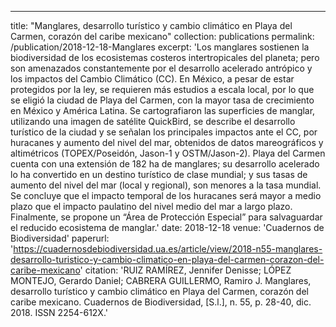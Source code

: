 ---
title: "Manglares, desarrollo turístico y cambio climático en Playa del Carmen, corazón del caribe mexicano"
collection: publications
permalink: /publication/2018-12-18-Manglares
excerpt: 'Los manglares sostienen la biodiversidad de los ecosistemas costeros intertropicales del planeta; pero son amenazados constantemente por el desarrollo acelerado antrópico y los impactos del Cambio Climático (CC). En México, a pesar de estar protegidos por la ley, se requieren más estudios a escala local, por lo que se eligió la ciudad de Playa del Carmen, con la mayor tasa de crecimiento en México y América Latina. Se cartografiaron las superficies de manglar, utilizando una imagen de satélite QuickBird, se describe el desarrollo turístico de la ciudad y se señalan los principales impactos ante el CC, por huracanes y aumento del nivel del mar, obtenidos de datos mareográficos y altimétricos (TOPEX/Poseidón, Jason-1 y OSTM/Jason-2). Playa del Carmen cuenta con una extensión de 182 ha de manglares; su desarrollo acelerado lo ha convertido en un destino turístico de clase mundial; y sus tasas de aumento del nivel del mar (local y regional), son menores a la tasa mundial. Se concluye que el impacto temporal de los huracanes será mayor a medio plazo que el impacto paulatino del nivel medio del mar a largo plazo. Finalmente, se propone un “Área de Protección Especial” para salvaguardar el reducido ecosistema de manglar.'
date: 2018-12-18
venue: 'Cuadernos de Biodiversidad'
paperurl: 'https://cuadernosdebiodiversidad.ua.es/article/view/2018-n55-manglares-desarrollo-turistico-y-cambio-climatico-en-playa-del-carmen-corazon-del-caribe-mexicano'
citation: 'RUIZ RAMÍREZ, Jennifer Denisse; LÓPEZ MONTEJO, Gerardo Daniel; CABRERA GUILLERMO, Ramiro J. Manglares, desarrollo turístico y cambio climático en Playa del Carmen, corazón del caribe mexicano. Cuadernos de Biodiversidad, [S.l.], n. 55, p. 28-40, dic. 2018. ISSN 2254-612X.'